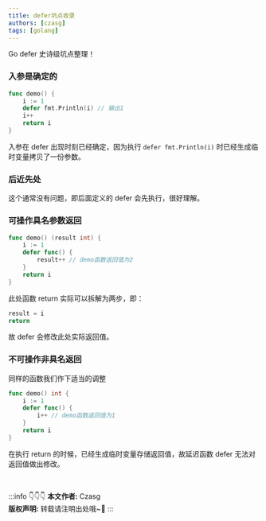 ```yaml
---
title: defer坑点收录
authors: [czasg]
tags: [golang]
---
```


Go defer 史诗级坑点整理！

<!--truncate-->

### 入参是确定的
```go
func demo() {
    i := 1
    defer fmt.Println(i) // 输出1
    i++
    return i
}
```
入参在 defer 出现时刻已经确定，因为执行 `defer fmt.Println(i)` 时已经生成临时变量拷贝了一份参数。

### 后近先处
这个通常没有问题，即后面定义的 defer 会先执行，很好理解。

### 可操作具名参数返回
```go
func demo() (result int) {
    i := 1
    defer func() {
        result++ // demo函数返回值为2
    }
    return i
}
```
此处函数 return 实际可以拆解为两步，即：
```go
result = i
return
```
故 defer 会修改此处实际返回值。

### 不可操作非具名返回
同样的函数我们作下适当的调整
```go
func demo() int {
    i := 1
    defer func() {
        i++ // demo函数返回值为1
    }
    return i
}
```
在执行 return 的时候，已经生成临时变量存储返回值，故延迟函数 defer 无法对返回值做出修改。

<br/>

:::info 👇👇👇
**本文作者:** Czasg    
**版权声明:** 转载请注明出处哦~👮‍
:::
